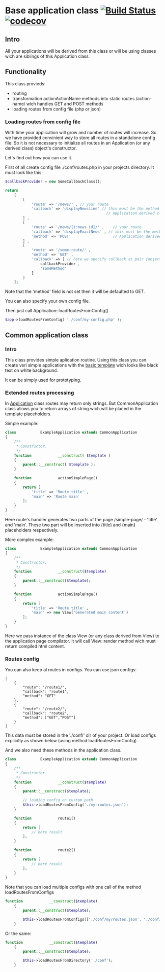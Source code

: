 # Base application class [![Build Status](https://travis-ci.com/alexdodonov/mezon-application.svg?branch=master)](https://travis-ci.com/alexdodonov/mezon-application) [![codecov](https://codecov.io/gh/alexdodonov/mezon-application/branch/master/graph/badge.svg)](https://codecov.io/gh/alexdodonov/mezon-application)

## Intro

All your applications will be derived from this class or will be using classes wich are siblings of this Application class.

## Functionality

This class provieds:

- routing
- transformation actionActionName methods into static routes /action-name/ wich handles GET and POST methods
- loading routes from config file (php or json)

### Loading routes from config file

With time your application will grow and number of routes will increase. So we have provided convinient way to store all routes in a standalone config file. So it is not necessary to initialize all routes in an Application (or any derived class) object's constructor.

Let's find out how you can use it.

First of all create config file ./conf/routes.php in your projects directory. It must look like this:

```PHP
$callbackProvider = new SomeCallbackClass();

return 
    [
        [
            'route' => '/news/' , // your route
            'callback' => 'displayNewsLine' // this must be the method name of your 
                                              // Application derived class
        ] , 
        [
            'route' => '/news/[i:news_id]/' ,    // your route
            'callback' => 'displayExactNews' , // this must be the method name of your 
            'method' => 'POST'                   // Application derived class
        ] , 
        [
        	'route' => '/some-route/' , 
        	'method' => 'GET' , 
        	'callback' => [ // here we specify callback as pair [object, method]
        		callbackProvider , 
        		'someMethod'
        	]        	
        ]
    ];
```

Note that the 'method' field is not set then it will be defaulted to GET.

You can also specify your own config file.

Then just call Application::loadRoutesFromConfig()



```PHP
$app->loadRoutesFromConfig( './conf/my-config.php' );
```
## Common application class

### Intro

This class provides simple aplication routine. Using this class you can create veri simple applications with the [basic template](https://github.com/alexdodonov/mezon/tree/master/HtmlTemplate) wich looks like black text on white background.

It can be simply used for prototyping.

### Extended routes processing

In [Application](https://github.com/alexdodonov/mezon/tree/master/Application) class routes may return only strings. But CommonApplication class allows you to return arrays of string wich will be placed in the template placeholders.

Simple example:

```PHP
class           ExampleApplication extends CommonApplication
{
	/**
	 * Constructor.
	 */
	function			__construct( $template )
	{
		parent::__construct( $template );
	}

    function            actionSimplePage()
    {
        return [ 
            'title' => 'Route title' , 
            'main' => 'Route main'
        ];
    }
}
```

Here route's handler generates two parts of the page /simple-page/ - 'title' and 'main'. These two part will be inserted into {title} and {main} placeholders respectively.

More complex example:

```PHP
class           ExampleApplication extends CommonApplication
{
	/**
	 * Constructor.
	 */
	function			__construct($template)
	{
		parent::__construct($template);
	}

    function            actionSimplePage()
    {
        return [ 
            'title' => 'Route title' , 
            'main' => new View('Generated main content')
        ];
    }
}
```

Here we pass instance of the class View (or any class derived from View) to the application page compilator. It will call View::render method wich must return compiled html content.

### Routes config

You can also keep al routes in configs. You can use json configs:

```JS
[
	{
		"route": "/route1/",
		"callback": "route1",
		"method": "GET"
	},
	{
		"route": "/route2/",
		"callback": "route2",
		"method": ["GET","POST"]
	}
]
```

This data must be stored in the './conf/' dir of your project. Or load configs explicitly as shown below (using method loadRoutesFromConfig).

And we also need these methods in the application class.

```PHP
class           ExampleApplication extends CommonApplication
{
	/**
	 * Constructor.
	 */
	function			__construct($template)
	{
		parent::__construct($template);

		// loading config on custom path
		$this->loadRoutesFromConfig('./my-routes.json');
	}

    function            route1()
    {
        return [ 
            // here result
        ];
    }

    function            route2()
    {
        return [ 
            // here result
        ];
    }
}
```

Note that you can load multiple configs with one call of the method loadRoutesFromConfigs

```PHP
function			__construct($template)
	{
		parent::__construct($template);

		$this->loadRoutesFromConfigs(['./conf/my/routes.json', './conf/my-routes.php']);
	}
```

Or the same:

```PHP
function			__construct($template)
	{
		parent::__construct($template);

		$this->loadRoutesFromDirectory('./conf');
	}
```